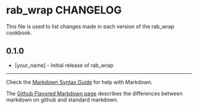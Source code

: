 rab_wrap CHANGELOG
==================

This file is used to list changes made in each version of the rab_wrap cookbook.

0.1.0
-----
- [your_name] - Initial release of rab_wrap

- - -
Check the [Markdown Syntax Guide](http://daringfireball.net/projects/markdown/syntax) for help with Markdown.

The [Github Flavored Markdown page](http://github.github.com/github-flavored-markdown/) describes the differences between markdown on github and standard markdown.
